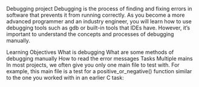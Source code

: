 Debugging project
Debugging is the process of finding and fixing errors in software that prevents it from running correctly. As you become a more advanced programmer and an industry engineer, you will learn how to use debugging tools such as gdb or built-in tools that IDEs have. However, it’s important to understand the concepts and processes of debugging manually.

Learning Objectives
What is debugging
What are some methods of debugging manually
How to read the error messages
Tasks
Multiple mains
In most projects, we often give you only one main file to test with. For example, this main file is a test for a positive_or_negative() function similar to the one you worked with in an earlier C task:
